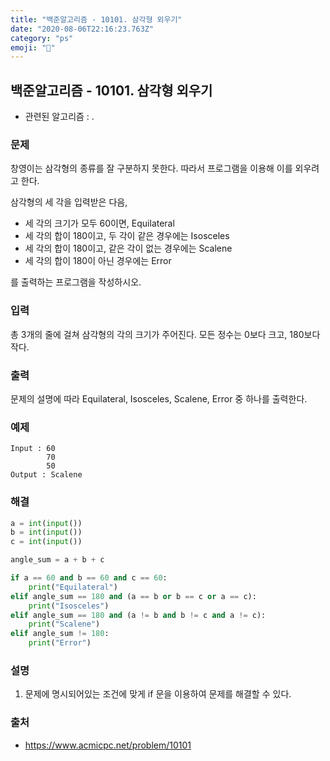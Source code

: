 ```yaml
---
title: "백준알고리즘 - 10101. 삼각형 외우기"
date: "2020-08-06T22:16:23.763Z"
category: "ps"
emoji: "📐"
---
```


## 백준알고리즘 - 10101. 삼각형 외우기

- 관련된 알고리즘 : .

### 문제

창영이는 삼각형의 종류를 잘 구분하지 못한다. 따라서 프로그램을 이용해 이를 외우려고 한다.

삼각형의 세 각을 입력받은 다음, 

- 세 각의 크기가 모두 60이면, Equilateral
- 세 각의 합이 180이고, 두 각이 같은 경우에는 Isosceles
- 세 각의 합이 180이고, 같은 각이 없는 경우에는 Scalene
- 세 각의 합이 180이 아닌 경우에는 Error

를 출력하는 프로그램을 작성하시오.

### 입력

총 3개의 줄에 걸쳐 삼각형의 각의 크기가 주어진다. 모든 정수는 0보다 크고, 180보다 작다.

### 출력

문제의 설명에 따라 Equilateral, Isosceles, Scalene, Error 중 하나를 출력한다.

### 예제

```
Input : 60
        70
        50
Output : Scalene
```

### 해결 

```python
a = int(input())
b = int(input())
c = int(input())

angle_sum = a + b + c

if a == 60 and b == 60 and c == 60:
    print("Equilateral")
elif angle_sum == 180 and (a == b or b == c or a == c):
    print("Isosceles")
elif angle_sum == 180 and (a != b and b != c and a != c):
    print("Scalene")
elif angle_sum != 180:
    print("Error")
```

### 설명

1. 문제에 명시되어있는 조건에 맞게 if 문을 이용하여 문제를 해결할 수 있다.

### 출처

- https://www.acmicpc.net/problem/10101
